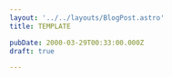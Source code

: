 ```yaml
---
layout: '../../layouts/BlogPost.astro'
title: TEMPLATE

pubDate: 2000-03-29T00:33:00.000Z
draft: true

---
```

